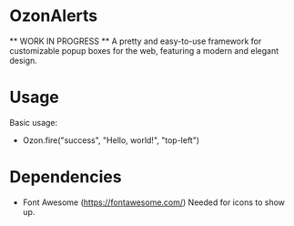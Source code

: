 # OzonAlerts
 ** WORK IN PROGRESS ** 
A pretty and easy-to-use framework for customizable popup boxes for the web, featuring a modern and elegant design. 

# Usage

Basic usage: 
- Ozon.fire("success", "Hello, world!", "top-left")

# Dependencies 
  - Font Awesome (https://fontawesome.com/)
    Needed for icons to show up. 
